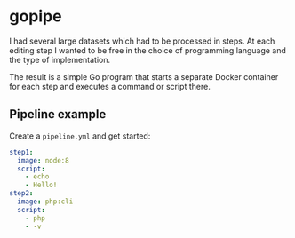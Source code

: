 # gopipe

I had several large datasets which had to be processed in steps. At each editing step I wanted to be free in the choice of programming language and the type of implementation.

The result is a simple Go program that starts a separate Docker container for each step and executes a command or script there.

## Pipeline example

Create a `pipeline.yml` and get started:

``` yaml
step1:
  image: node:8
  script:
    - echo
    - Hello!
step2:
  image: php:cli
  script:
    - php
    - -v
```
